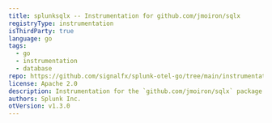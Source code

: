 ```yaml
---
title: splunksqlx -- Instrumentation for github.com/jmoiron/sqlx
registryType: instrumentation
isThirdParty: true
language: go
tags:
  - go
  - instrumentation
  - database
repo: https://github.com/signalfx/splunk-otel-go/tree/main/instrumentation/github.com/jmoiron/sqlx/splunksqlx
license: Apache 2.0
description: Instrumentation for the `github.com/jmoiron/sqlx` package.
authors: Splunk Inc.
otVersion: v1.3.0
---
```

